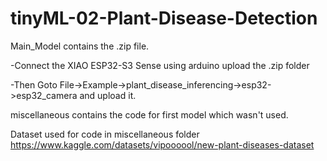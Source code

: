 # tinyML-02-Plant-Disease-Detection

Main_Model contains the .zip file. 

-Connect the XIAO ESP32-S3 Sense  using arduino upload the .zip folder

-Then Goto File->Example->plant_disease_inferencing->esp32->esp32_camera and upload it.

miscellaneous contains the code for first model which wasn't used.

Dataset used for code in miscellaneous folder https://www.kaggle.com/datasets/vipoooool/new-plant-diseases-dataset
